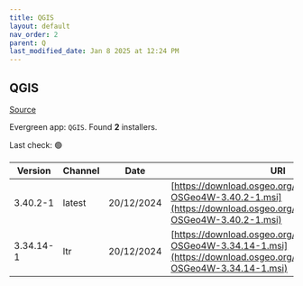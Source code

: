 ```yaml
---
title: QGIS
layout: default
nav_order: 2
parent: Q
last_modified_date: Jan 8 2025 at 12:24 PM
---
```


## QGIS

[Source](https://qgis.org/en/site/index.html)

Evergreen app: `QGIS`. Found **2** installers.

Last check: 🟢

| Version   | Channel | Date       | URI                                                                                                                                      |
| --------- | ------- | ---------- | ---------------------------------------------------------------------------------------------------------------------------------------- |
| 3.40.2-1  | latest  | 20/12/2024 | [https://download.osgeo.org/qgis/windows/QGIS-OSGeo4W-3.40.2-1.msi](https://download.osgeo.org/qgis/windows/QGIS-OSGeo4W-3.40.2-1.msi)   |
| 3.34.14-1 | ltr     | 20/12/2024 | [https://download.osgeo.org/qgis/windows/QGIS-OSGeo4W-3.34.14-1.msi](https://download.osgeo.org/qgis/windows/QGIS-OSGeo4W-3.34.14-1.msi) |
